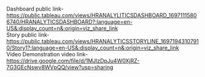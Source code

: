 
Dashboard public link-https://public.tableau.com/views/HRANALYLITICSDASHBOARD_16971115806740/HRANALYTICSDASHBOARD?:language=en-US&:display_count=n&:origin=viz_share_link     
Story public link-https://public.tableau.com/views/HRANALYTICSSTORYLINE_16971943107910/Story1?:language=en-US&:display_count=n&:origin=viz_share_link  
Video Demonstration video link-https://drive.google.com/file/d/1MJlzDpJu4W0XjRZ-7G3GEcNswv8WVpQQ/view?usp=sharing
